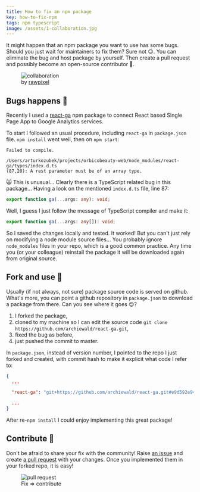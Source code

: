 ```yaml
---
title: How to fix an npm package
key: how-to-fix-npm
tags: npm typescript
image: /assets/1-collaboration.jpg
---
```


It might happen that an npm package you want to use has some bugs. Should you just wait for maintainers to fix them? Sure not 😉. You can eliminate the bug and host package by yourself. Then create a pull request and possibly become an open-source contributor&nbsp;💪.

<!--more-->

<figure>
  <img src="{{ "/assets/images/1-collaboration.jpg" | absolute_url }}" alt="collaboration">
  <figcaption>
    by <a href="https://unsplash.com/photos/a2VqhP3d4Vg?utm_source=unsplash&amp;utm_medium=referral&amp;utm_content=creditCopyText">rawpixel</a> 
  </figcaption>
</figure>

## Bugs happens 🐛

Recently I used a [react-ga](https://www.npmjs.com/package/react-ga) npm package to connect React based Single Page App to Google Analytics services.

To start I followed an usual procedure, including `react-ga` in `package.json` file. `npm install` went well, then on `npm start`:

```shell
Failed to compile.

/Users/arturkozubek/projects/orbicobeauty-web/node_modules/react-ga/types/index.d.ts
(87,20): A rest parameter must be of an array type.
```

🙀 This is unusual... Clearly there is a TypeScript related bug in this package... Having a look on the mentioned `index.d.ts` file, line 87:

```typescript
export function ga(...args: any): void;
```

Well, I guess I just follow the message of TypeScript compiler and make it:

```typescript
export function ga(...args: any[]): void;
```

So I saved the changes locally and tested. It worked! But you can't just rely on modifying a node module source files... You probably ignore `node_modules` files in your repo, which is a good common practice. Any time you (or your colleague) reinstall the package it will be downloaded again from original source.

## Fork and use 🍴

Usually (if not always, not sure) package source code is served on github. What's more, you can point a github repository in `package.json` to download a package from there. Can you see where it goes 😉?

1. I forked the package,
2. cloned to my machine so I can edit the source code `git clone https://github.com/archiewald/react-ga.git`,
3. fixed the bug as before,
4. just pushed the commit to master.

In `package.json`, instead of version number, I pointed to the repo I just forked and created, with commit hash to make it explicit what code I refer to:

```json
{
  ...

  "react-ga": "git+https://github.com/archiewald/react-ga.git#e9d592e940260017f23815bcee9703a2a4866705",

  ...
}
```

After re-`npm install` I could enjoy implementing this great package!

## Contribute 💪

Don't be afraid to share your fix with the community! Raise [an issue](https://github.com/react-ga/react-ga/issues/342) and create [a pull request](https://github.com/react-ga/react-ga/pull/343) with your changes. Once you implemented them in your forked repo, it is easy!

<figure>
    <img src="{{ "/assets/images/1-pull-request.png" | absolute_url }}" alt="pull request">
    <figcaption>
      Fix => contribute
    </figcaption>
</figure>